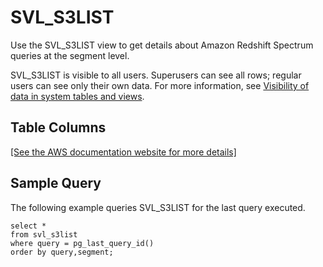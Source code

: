 # SVL\_S3LIST<a name="r_SVL_S3LIST"></a>

Use the SVL\_S3LIST view to get details about Amazon Redshift Spectrum queries at the segment level\.

SVL\_S3LIST is visible to all users\. Superusers can see all rows; regular users can see only their own data\. For more information, see [Visibility of data in system tables and views](c_visibility-of-data.md)\.

## Table Columns<a name="r_SVL_S3LIST-table-columns"></a>

[\[See the AWS documentation website for more details\]](http://docs.aws.amazon.com/redshift/latest/dg/r_SVL_S3LIST.html)

## Sample Query<a name="r_SVL_S3LIST-sample-query"></a>

The following example queries SVL\_S3LIST for the last query executed\.

```
select * 
from svl_s3list 
where query = pg_last_query_id() 
order by query,segment;
```